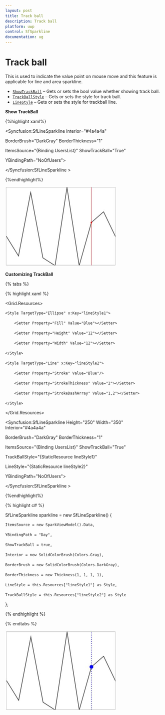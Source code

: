 ```yaml
---
layout: post
title: Track ball 
description: Track ball
platform: uwp
control: SfSparkline
documentation: ug
---
```

# Track ball

This is used to indicate the value point on mouse move and this feature is applicable for line and area sparkline.

* [`ShowTrackBall`](http://help.syncfusion.com/cr/cref_files/uwp/sfchart/frlrfSyncfusionUIXamlChartsMarkerBaseClassShowTrackBallTopic.html) – Gets or sets the bool value whether showing track ball.
* [`TrackBallStyle`](http://help.syncfusion.com/cr/cref_files/uwp/sfchart/frlrfSyncfusionUIXamlChartsMarkerBaseClassTrackBallStyleTopic.html) – Gets or sets the style for track ball.
* [`LineStyle`](http://help.syncfusion.com/cr/cref_files/uwp/sfchart/frlrfSyncfusionUIXamlChartsMarkerBaseClassLineStyleTopic.html) – Gets or sets the style for trackball line.

**Show TrackBall**

{%highlight xaml%}

<Syncfusion:SfLineSparkline  Interior="#4a4a4a"   

BorderBrush="DarkGray" BorderThickness="1"

ItemsSource="{Binding UsersList}" ShowTrackBall="True" 

YBindingPath="NoOfUsers">

</Syncfusion:SfLineSparkline >

{%endhighlight%}

![Show Trackball](Track-ball_images/Trackball_img1.jpeg)


**Customizing TrackBall**

{% tabs %}

{% highlight xaml %}

<Grid.Resources>

    <Style TargetType="Ellipse" x:Key="lineStyle1">

        <Setter Property="Fill" Value="Blue"></Setter>

        <Setter Property="Height" Value="12"></Setter>

        <Setter Property="Width" Value="12"></Setter>

    </Style>

    <Style TargetType="Line" x:Key="lineStyle2">

        <Setter Property="Stroke" Value="Blue"/>

        <Setter Property="StrokeThickness" Value="2"></Setter>

        <Setter Property="StrokeDashArray" Value="1,2"></Setter>

    </Style>

</Grid.Resources>

<Syncfusion:SfLineSparkline Height="250" Width="350" Interior="#4a4a4a"   

BorderBrush="DarkGray" BorderThickness="1"

ItemsSource="{Binding UsersList}" ShowTrackBall="True" 

TrackBallStyle="{StaticResource lineStyle1}" 

LineStyle="{StaticResource lineStyle2}"

YBindingPath="NoOfUsers">

</Syncfusion:SfLineSparkline >

{%endhighlight%}

{% highlight c# %}

SfLineSparkline sparkline = new SfLineSparkline()
{

    ItemsSource = new SparkViewModel().Data,

    YBindingPath = "Day",

    ShowTrackBall = true,

    Interior = new SolidColorBrush(Colors.Gray),

    BorderBrush = new SolidColorBrush(Colors.DarkGray),

    BorderThickness = new Thickness(1, 1, 1, 1),

    LineStyle = this.Resources["lineStyle1"] as Style,

    TrackBallStyle = this.Resources["lineStyle2"] as Style

};

{% endhighlight %}

{% endtabs %}

![Customizing TrackBall](Track-ball_images/Trackball_img2.jpeg)
